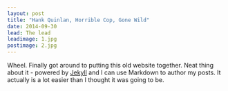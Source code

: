 ```yaml
---
layout: post
title: "Hank Quinlan, Horrible Cop, Gone Wild"
date: 2014-09-30
lead: The lead
leadimage: 1.jpg
postimage: 2.jpg
---
```


Wheel. Finally got around to putting this old website together. Neat thing about it - powered by [Jekyll](http://jekyllrb.com) and I can use Markdown to author my posts. It actually is a lot easier than I thought it was going to be.